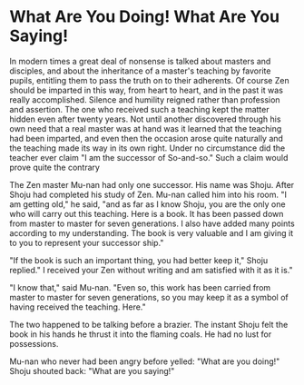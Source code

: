 # What Are You Doing! What Are You Saying!

In modern times a great deal of nonsense is talked about masters and disciples, and about the inheritance of a master's teaching by favorite pupils, entitling them to pass the truth on to their adherents. Of course Zen should be imparted in this way, from heart to heart, and in the past it was really accomplished. Silence and humility reigned rather than profession and assertion. The one who received such a teaching kept the matter hidden even after twenty years. Not until another discovered through his own need that a real master was at hand was it learned that the teaching had been imparted, and even then the occasion arose quite naturally and the teaching made its way in its own right. Under no circumstance did the teacher ever claim "I am the successor of So-and-so." Such a claim would prove quite the contrary

The Zen master Mu-nan had only one successor. His name was Shoju. After Shoju had completed his study of Zen. Mu-nan called him into his room. "I am getting old," he said, "and as far as I know Shoju, you are the only one who will carry out this teaching. Here is a book. It has been passed down from master to master for seven generations. I also have added many points according to my understanding. The book is very valuable and I am giving it to you to represent your successor ship."

"If the book is such an important thing, you had better keep it," Shoju replied." I received your Zen without writing and am satisfied with it as it is."

"I know that," said Mu-nan. "Even so, this work has been carried from master to master for seven generations, so you may keep it as a symbol of having received the teaching. Here."

The two happened to be talking before a brazier. The instant Shoju felt the book in his hands he thrust it into the flaming coals. He had no lust for possessions.

Mu-nan who never had been angry before yelled: "What are you doing!" Shoju shouted back: "What are you saying!"
